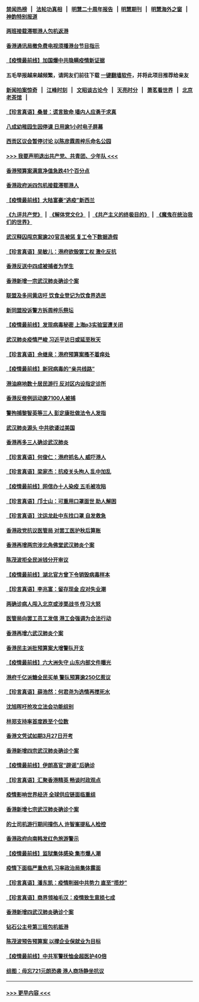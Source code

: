#### [禁闻热榜](热点新闻.md?=0)  &nbsp;&nbsp;|&nbsp;&nbsp; [法轮功真相](https://github.com/gfw-breaker/truth/blob/master/README.md?=0) &nbsp;&nbsp;|&nbsp;&nbsp; [明慧二十周年报告](https://github.com/gfw-breaker/mh-reports/blob/master/README.md?=0) &nbsp;&nbsp;|&nbsp;&nbsp;[明慧期刊](https://github.com/gfw-breaker/mh-qikan) &nbsp;&nbsp;|&nbsp;&nbsp; [明慧海外之窗](https://github.com/gfw-breaker/mh-news/blob/master/README.md?=0) &nbsp;&nbsp;|&nbsp;&nbsp; [神韵特别报道](https://github.com/gfw-breaker/mh-news/blob/master/shenyun.md?=0)
#### [两班接载滞鄂港人包机返港](../pages/nsc415/n11915855.md?t=03051132) 
#### [香港通讯局撤免费电视须播港台节目指示](../pages/nsc415/n11915831.md?t=03051132) 
#### [【疫情最前线】加国爆中共隐瞒疫情新证据](../pages/nsc415/n11915482.md?t=03051132) 
#### 五毛举报越来越频繁，请网友们前往下载 [一键翻墙软件](https://github.com/gfw-breaker/ssr-accounts)，并将此项目推荐给亲友
#### [新闻拍案惊奇](https://github.com/gfw-breaker/banned-news/blob/master/pages/link4.md) &nbsp;&nbsp;|&nbsp;&nbsp; [江峰时刻](https://github.com/gfw-breaker/banned-news/blob/master/pages/link4.md) &nbsp;&nbsp;|&nbsp;&nbsp; [文昭谈古论今](https://github.com/gfw-breaker/banned-news/blob/master/pages/link4.md) &nbsp;&nbsp;|&nbsp;&nbsp; [天亮时分](https://github.com/gfw-breaker/banned-news/blob/master/pages/link4.md) &nbsp;&nbsp;|&nbsp;&nbsp; [萧茗看世界](https://github.com/gfw-breaker/banned-news/blob/master/pages/link4.md) &nbsp;&nbsp;|&nbsp;&nbsp; [北京老茶馆](https://github.com/gfw-breaker/banned-news/blob/master/pages/link4.md) &nbsp;&nbsp;|&nbsp;&nbsp; 
#### [【珍言真语】桑普：谎言致命 墙内人应勇于求真](../pages/nsc415/n11915169.md?t=03051132) 
#### [八成幼稚园生因停课 日用逾1小时电子屏幕](../pages/nsc415/n11913263.md?t=03051132) 
#### [西贡区议会暂停讨论 以陈彦霖周梓乐命名公园](../pages/nsc415/n11913248.md?t=03051132) 
#### [>>> 我要声明退出共产党、共青团、少年队 <<<](https://github.com/begood0513/goodnews/blob/master/quit/letter.md) 
#### [香港预算案满意净值急跌41个百分点](../pages/nsc415/n11913236.md?t=03051132) 
#### [香港政府派四包机接载滞鄂港人](../pages/nsc415/n11913211.md?t=03051132) 
#### [【疫情最前线】大陆富豪“逃疫”新西兰](../pages/nsc415/n11913160.md?t=03051132) 
#### [《九评共产党》](https://github.com/begood0513/9ping.md/blob/master/README.md) &nbsp;|&nbsp; [《解体党文化》](../../../../jtdwh.md/blob/master/README.md)  &nbsp;|&nbsp; [《共产主义的终极目的》](../../../../gczydzjmd.md/blob/master/README.md) &nbsp;|&nbsp; [《魔鬼在统治我们的世界》](../../../../mgztzwmdsj.md/blob/master/README.md) 
#### [武汉释囚闯京案逾20官员被惩 复工令下数据造假](../pages/nsc415/n11912743.md?t=03051132) 
#### [【珍言真语】吴敏儿：港府欲毁罢工权 激化反抗](../pages/nsc415/n11912457.md?t=03051132) 
#### [香港反送中四成被捕者为学生](../pages/nsc415/n11910730.md?t=03051132) 
#### [香港新增一宗武汉肺炎确诊个案](../pages/nsc415/n11910724.md?t=03051132) 
#### [联盟及多间黄店吁 饮食业登记为饮食界选民](../pages/nsc415/n11910718.md?t=03051132) 
#### [新同盟投诉警方拆周梓乐祭坛](../pages/nsc415/n11910707.md?t=03051132) 
#### [【疫情最前线】发现病毒秘密 上海p3实验室遭关闭](../pages/nsc415/n11910640.md?t=03051132) 
#### [武汉肺炎疫情严峻 习近平访日或延至秋天](../pages/nsc415/n11910570.md?t=03051132) 
#### [【珍言真语】佘继泉：港府预算案搔不着痒处](../pages/nsc415/n11910011.md?t=03051132) 
#### [【疫情最前线】新冠病毒的“亲共线路”](../pages/nsc415/n11907734.md?t=03051132) 
#### [港油麻地数十居民游行 反对区内设指定诊所](../pages/nsc415/n11907900.md?t=03051132) 
#### [香港反修例运动逾7100人被捕](../pages/nsc415/n11907922.md?t=03051132) 
#### [警拘捕黎智英等三人 彭定康批做法令人发指](../pages/nsc415/n11907905.md?t=03051132) 
#### [武汉肺炎源头 中共欲诿过美国](../pages/nsc415/n11907665.md?t=03051132) 
#### [香港再多三人确诊武汉肺炎](../pages/nsc415/n11907846.md?t=03051132) 
#### [【珍言真语】何俊仁：港府抓名人 威吓港人](../pages/nsc415/n11907561.md?t=03051132) 
#### [【珍言真语】梁家杰：抗疫关头拘人 乱中加乱](../pages/nsc415/n11907444.md?t=03051132) 
#### [【疫情最前线】网信办十人染疫 五毛被攻陷](../pages/nsc415/n11903757.md?t=03051132) 
#### [【珍言真语】邝士山：可重用口罩面世 助人解困](../pages/nsc415/n11903875.md?t=03051132) 
#### [【珍言真语】沈运龙赴中东找口罩 自发救急](../pages/nsc415/n11903291.md?t=03051132) 
#### [香港政党抗议医管局 对罢工医护秋后算账](../pages/nsc415/n11901746.md?t=03051132) 
#### [香港再增两宗涉北角佛堂武汉肺炎个案](../pages/nsc415/n11901737.md?t=03051132) 
#### [陈茂波拒全民派钱分开审议](../pages/nsc415/n11901672.md?t=03051132) 
#### [【疫情最前线】湖北官方曾下令销毁病毒样本](../pages/nsc415/n11901518.md?t=03051132) 
#### [【珍言真语】李兆富：留存现金 应对失业潮](../pages/nsc415/n11901448.md?t=03051132) 
#### [两确诊病人闯入北京或涉栗战书 传习大怒](../pages/nsc415/n11901180.md?t=03051132) 
#### [医管局向罢工员工发信 港工会强调为合法行动](../pages/nsc415/n11898870.md?t=03051132) 
#### [香港再增六武汉肺炎个案](../pages/nsc415/n11898843.md?t=03051132) 
#### [香港民主派批预算案大增警队开支](../pages/nsc415/n11898813.md?t=03051132) 
#### [【疫情最前线】六大洲失守 山东内部文件曝光](../pages/nsc415/n11898455.md?t=03051132) 
#### [港府千亿派糖全民买单 警队预算逾250亿惹议](../pages/nsc415/n11898608.md?t=03051132) 
#### [【珍言真语】薛浩然：何君尧为选情再搅死水](../pages/nsc415/n11898269.md?t=03051132) 
#### [沈旭晖吁抢攻立法会功能组别](../pages/nsc415/n11896084.md?t=03051132) 
#### [林郑支持率首度跌至个位数](../pages/nsc415/n11896058.md?t=03051132) 
#### [香港文凭试如期3月27日开考](../pages/nsc415/n11896055.md?t=03051132) 
#### [香港新增四宗武汉肺炎确诊个案](../pages/nsc415/n11896040.md?t=03051132) 
#### [【疫情最前线】伊朗高官“辟谣”后确诊](../pages/nsc415/n11895902.md?t=03051132) 
#### [【珍言真语】汇聚香港精英 畅谈时政观点](../pages/nsc415/n11895733.md?t=03051132) 
#### [疫情影响世界经济 全球供应链面临重组](../pages/nsc415/n11895634.md?t=03051132) 
#### [香港新增七宗武汉肺炎确诊个案](../pages/nsc415/n11893498.md?t=03051132) 
#### [的士司机游行期间撞伤人 许智峯提私人检控](../pages/nsc415/n11893483.md?t=03051132) 
#### [香港政府向南韩发红色旅游警示](../pages/nsc415/n11893398.md?t=03051132) 
#### [【疫情最前线】监狱集体感染 集市爆人潮](../pages/nsc415/n11893181.md?t=03051132) 
#### [疫情下面临严重危机  习率政治局集体露面](../pages/nsc415/n11893305.md?t=03051132) 
#### [【珍言真语】潘东凯：疫情削弱中共势力 直至“揽炒”](../pages/nsc415/n11892866.md?t=03051132) 
#### [【珍言真语】商界领袖毛汉：疫情致生意损七成](../pages/nsc415/n11890348.md?t=03051132) 
#### [香港新增四武汉肺炎确诊个案](../pages/nsc415/n11890610.md?t=03051132) 
#### [钻石公主号第三班包机抵港](../pages/nsc415/n11890645.md?t=03051132) 
#### [陈茂波预告预算案 以撑企业保就业为目标](../pages/nsc415/n11890574.md?t=03051132) 
#### [【疫情最前线】中共军警抚恤金超医护40倍](../pages/nsc415/n11890458.md?t=03051132) 
#### [组图：毋忘721元朗恐袭 港人商场静坐抗议](../pages/nsc415/n11876882.md?t=03051132) 

----
#### [ >>> 更早内容 <<< ](../indexes/nsc415-earlier.md)
